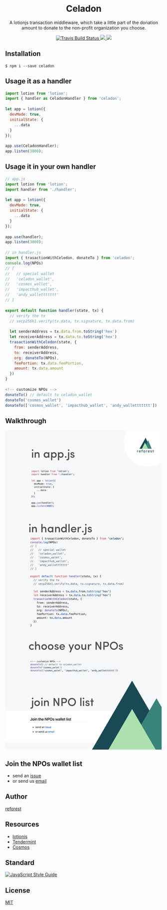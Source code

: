 <h1 align="center">
Celadon
</h1>
<p align="center">
A lotionjs transaction middleware, which take a little part of the donation amount to donate to the non-profit organization you choose.
</p>

<p align="center">
    <a href="https://travis-ci.org/reforest/celadon" target='_blank'>
      <img src="https://travis-ci.org/reforest/celadon.svg?branch=master" alt="Travis Build Status"/>
    </a>
    <a href="https://github.com/reforest/celadon/blob/master/LICENSE">
      <img src="https://img.shields.io/badge/License-MIT-yellow.svg" />
    </a>
    <a href="https://github.com/reforest/celadon/pulls">
      <img src="https://camo.githubusercontent.com/d4e0f63e9613ee474a7dfdc23c240b9795712c96/68747470733a2f2f696d672e736869656c64732e696f2f62616467652f5052732d77656c636f6d652d627269676874677265656e2e737667" />
    </a>
</p>

## Installation
```command
$ npm i --save celadon
```

## Usage it as a handler
```javascript
import lotion from 'lotion';
import { handler as CeladonHandler } from 'celadon';

let app = lotion({ 
  devMode: true,
  initialState: {
    ...data
  }
});

app.use(CeladonHandler);
app.listen(3000);
```

## Usage it in your own handler
```javascript
// app.js
import lotion from 'lotion';
import handler from './handler';

let app = lotion({ 
  devMode: true,
  initialState: {
    ...data
  }
});

app.use(handler);
app.listen(3000);

// in handler.js
import { trasactionWithCeledon, donateTo } from 'celadon';
console.log(NPOs)
// [
//   // special wallet
//   'celadon_wallet',
//   'cosmos_wallet',
//   'impacthub_wallet',
//   'andy_wallettttttt'
// ]

export default function handler(state, tx) {
  // verify the tx
  // secp256k1.verify(tx.data, tx.signature, tx.data.from)

  let senderAddress = tx.data.from.toString('hex')
  let receiverAddress = tx.data.to.toString('hex')
  trasactionWithCeledon(state, {
    from: senderAddress,
    to: receiverAddress,
    org: donateTo(NPOs),
    feePortion: tx.data.feePortion,
    amount: tx.data.amount
  })
}

<!-- customize NPOs -->
donateTo() // default to celadon_wallet
donateTo('cosmos_wallet')
donateTo(['cosmos_wallet', 'impacthub_wallet', 'andy_wallettttttt'])
```

## Walkthrough

![introduction - celadon](https://raw.githubusercontent.com/reforest/celadon/master/introduction%20-%20celadon.png)


## Join the NPOs wallet list

- send an [issue](https://github.com/reforest/celadon/issues)
- or send us [email](amazingandyyy@gmail.com)


## Author

[reforest](https://github.com/reforest)

## Resources

- [lotionjs](https://lotionjs.com/)
- [Tendermint](https://github.com/tendermint/tendermint)
- [Cosmos](https://cosmos.network/)


## Standard

[![JavaScript Style Guide](https://cdn.rawgit.com/standard/standard/master/badge.svg)](https://github.com/standard/standard)

## License
[MIT](https://github.com/reforest/celadon/blob/master/LICENSE)